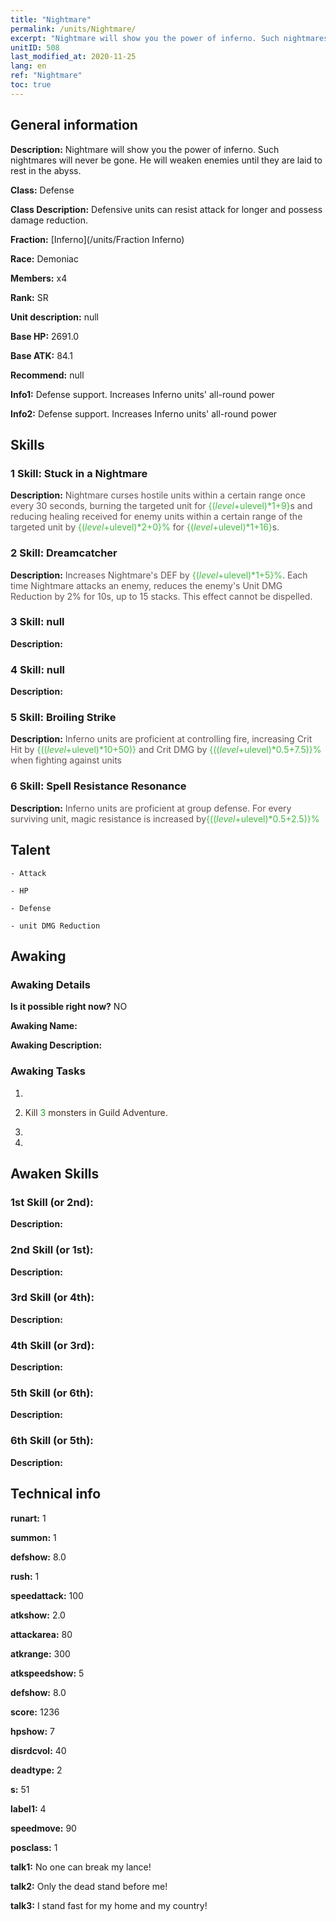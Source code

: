```yaml
---
title: "Nightmare"
permalink: /units/Nightmare/
excerpt: "Nightmare will show you the power of inferno. Such nightmares will never be gone. He will weaken enemies until they are laid to rest in the abyss."
unitID: 508
last_modified_at: 2020-11-25
lang: en
ref: "Nightmare"
toc: true
---
```

## General information
 **Description:** Nightmare will show you the power of inferno. Such nightmares will never be gone. He will weaken enemies until they are laid to rest in the abyss.

 **Class:** Defense

 **Class Description:** Defensive units can resist attack for longer and possess damage reduction.

 **Fraction:** [Inferno](/units/Fraction Inferno)

 **Race:** Demoniac

 **Members:** x4

 **Rank:** SR

 **Unit description:** null

 **Base HP:** 2691.0

 **Base ATK:** 84.1

 **Recommend:** null

 **Info1:** Defense support. Increases Inferno units' all-round power

 **Info2:** Defense support. Increases Inferno units' all-round power

## Skills
### 1 Skill: Stuck in a Nightmare
 **Description:** <span style="color: #645252">Nightmare curses hostile units within a certain range once every 30 seconds, burning the targeted unit for <span style="color: black"><span style="color: #48b946">{($level+$ulevel)*1+9}<span style="color: black"><span style="color: #645252">s and reducing healing received for enemy units within a certain range of the targeted unit by <span style="color: black"><span style="color: #48b946">{($level+$ulevel)*2+0}%<span style="color: black"><span style="color: #645252"> for <span style="color: black"><span style="color: #48b946">{($level+$ulevel)*1+16}<span style="color: black"><span style="color: #645252">s.<span style="color: black">

### 2 Skill: Dreamcatcher
 **Description:** <span style="color: #645252">Increases Nightmare's DEF by <span style="color: black"><span style="color: #48b946">{($level+$ulevel)*1+5}%<span style="color: black"><span style="color: #645252">. Each time Nightmare attacks an enemy, reduces the enemy's Unit DMG Reduction by 2% for 10s, up to 15 stacks. This effect cannot be dispelled.<span style="color: black">

### 3 Skill: null
 **Description:** 

### 4 Skill: null
 **Description:** 

### 5 Skill: Broiling Strike
 **Description:** <span style="color: #645252">Inferno units are proficient at controlling fire, increasing Crit Hit by <span style="color: black"><span style="color: #48b946">{(($level+$ulevel)*10+50)}<span style="color: black"><span style="color: #645252"> and Crit DMG by <span style="color: black"><span style="color: #48b946">{(($level+$ulevel)*0.5+7.5)}%<span style="color: black"><span style="color: #645252"> when fighting against <burned> units<span style="color: black">

### 6 Skill: Spell Resistance Resonance
 **Description:** <span style="color: #645252">Inferno units are proficient at group defense. For every surviving unit, magic resistance is increased by<span style="color: black"><span style="color: #48b946">{(($level+$ulevel)*0.5+2.5)}%<span style="color: black"><span style="color: #645252"><span style="color: black">

## Talent

    - Attack

    - HP

    - Defense

    - unit DMG Reduction

## Awaking
### Awaking Details
 **Is it possible right now?** NO

 **Awaking Name:** 

 **Awaking Description:** 

### Awaking Tasks
 1. 

 2. <span style="color: #3c2a1e">Kill <span style="color: black"><span style="color: #1ca216">3<span style="color: black"><span style="color: #3c2a1e"> monsters in Guild Adventure.<span style="color: black">

 3. 

 4. 

## Awaken Skills

### 1st Skill (or 2nd): 
 **Description:** 

### 2nd Skill (or 1st): 
 **Description:** 

### 3rd Skill (or 4th): 
 **Description:** 

### 4th Skill (or 3rd): 
 **Description:** 

### 5th Skill (or 6th): 
 **Description:** 

### 6th Skill (or 5th): 
 **Description:** 

## Technical info
 **runart:** 1

 **summon:** 1

 **defshow:** 8.0

 **rush:** 1

 **speedattack:** 100

 **atkshow:** 2.0

 **attackarea:** 80

 **atkrange:** 300

 **atkspeedshow:** 5

 **defshow:** 8.0

 **score:** 1236

 **hpshow:** 7

 **disrdcvol:** 40

 **deadtype:** 2

 **s:** 51

 **label1:** 4

 **speedmove:** 90

 **posclass:** 1

 **talk1:** No one can break my lance!

 **talk2:** Only the dead stand before me!

 **talk3:** I stand fast for my home and my country!

